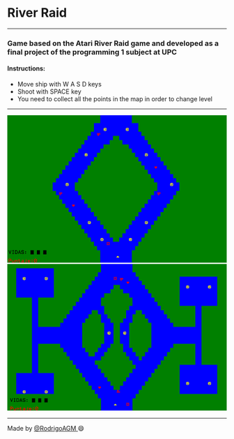 # River Raid 
---
### Game based on the Atari River Raid game and developed as a final project of the programming 1 subject at UPC

#### Instructions:
- Move ship with W A S D keys 
- Shoot with SPACE key
- You need to collect all the points in the map in order to change level

---

<img src ="Resources/SS1.png" />
<img src ="Resources/SS2.png" />

---
Made by <a href = "https://github.com/RodrigoAGM">@RodrigoAGM </a> :smile:
